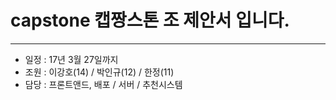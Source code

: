 # capstone 캡짱스톤 조 제안서 입니다.

---

* 일정 : 17년 3월 27일까지
* 조원 : 이강호(14) / 박인규(12) / 한정(11)
* 담당 : 프론트앤드, 배포 / 서버 / 추천시스템
